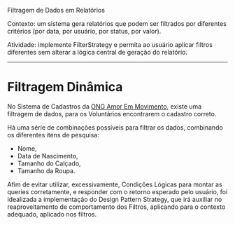 Filtragem de Dados em Relatórios

Contexto: um sistema gera relatórios que podem ser filtrados por diferentes critérios (por data, por usuário, por status, por valor).

Atividade: implemente FilterStrategy e permita ao usuário aplicar filtros diferentes sem alterar a lógica central de geração do relatório.

---
# Filtragem Dinâmica
No Sistema de Cadastros da [ONG Amor Em Movimento](), existe uma filtragem de dados, para os Voluntários encontrarem o cadastro correto.

Há uma série de combinações possíveis para filtrar os dados, combinando os diferentes itens de pesquisa:
- Nome,
- Data de Nascimento,
- Tamanho do Calçado,
- Tamanho da Roupa.

Afim de evitar utilizar, excessivamente, Condições Lógicas para montar as queries corretamente, e responder com o retorno esperado pelo usuário, foi idealizada a implementação do Design Pattern Strategy, que irá auxiliar no reaproveitamento de comportamento dos Filtros, aplicando para o contexto adequado, aplicado nos filtros.

